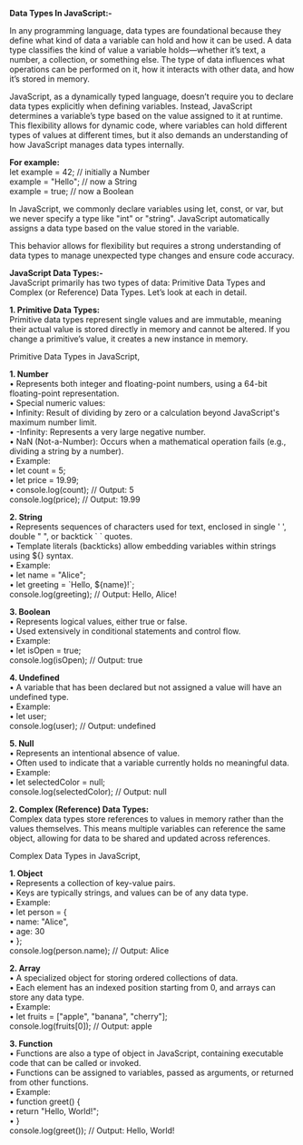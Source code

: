**Data Types In JavaScript:-**

In any programming language, data types are foundational because they define what kind of data a variable can hold and how it can be used. A data type classifies the kind of value a variable holds—whether it’s text, a number, a collection, or something else. The type of data influences what operations can be performed on it, how it interacts with other data, and how it’s stored in memory.

JavaScript, as a dynamically typed language, doesn’t require you to declare data types explicitly when defining variables. Instead, JavaScript determines a variable’s type based on the value assigned to it at runtime.  
This flexibility allows for dynamic code, where variables can hold different types of values at different times, but it also demands an understanding of how JavaScript manages data types internally.

**For example:**  
let example \= 42;       // initially a Number  
example \= "Hello";      // now a String  
example \= true;         // now a Boolean

In JavaScript, we commonly declare variables using let, const, or var, but we never specify a type like "int" or "string". JavaScript automatically assigns a data type based on the value stored in the variable.

 This behavior allows for flexibility but requires a strong understanding of data types to manage unexpected type changes and ensure code accuracy.

**JavaScript Data Types:-**  
JavaScript primarily has two types of data: Primitive Data Types and Complex (or Reference) Data Types. Let’s look at each in detail.

**1\. Primitive Data Types:**  
Primitive data types represent single values and are immutable, meaning their actual value is stored directly in memory and cannot be altered. If you change a primitive’s value, it creates a new instance in memory.

Primitive Data Types in JavaScript,

**1\.	Number**  
•	Represents both integer and floating-point numbers, using a 64-bit floating-point representation.  
•	Special numeric values:  
•	Infinity: Result of dividing by zero or a calculation beyond JavaScript's maximum number limit.  
•	\-Infinity: Represents a very large negative number.  
•	NaN (Not-a-Number): Occurs when a mathematical operation fails (e.g., dividing a string by a number).  
•	Example:  
•	let count \= 5;  
•	let price \= 19.99;  
•	console.log(count); // Output: 5  
console.log(price); // Output: 19.99

**2\.	String**  
•	Represents sequences of characters used for text, enclosed in single ' ', double " ", or backtick \` \` quotes.  
•	Template literals (backticks) allow embedding variables within strings using ${} syntax.  
•	Example:  
•	let name \= "Alice";  
•	let greeting \= \`Hello, ${name}\!\`;  
console.log(greeting); // Output: Hello, Alice\!

**3\.	Boolean**  
•	Represents logical values, either true or false.  
•	Used extensively in conditional statements and control flow.  
•	Example:  
•	let isOpen \= true;  
console.log(isOpen); // Output: true

**4\.	Undefined**  
•	A variable that has been declared but not assigned a value will have an undefined type.  
•	Example:  
•	let user;  
console.log(user); // Output: undefined

**5\.	Null**  
•	Represents an intentional absence of value.  
•	Often used to indicate that a variable currently holds no meaningful data.  
•	Example:  
•	let selectedColor \= null;  
console.log(selectedColor); // Output: null

**2\. Complex (Reference) Data Types:**  
Complex data types store references to values in memory rather than the values themselves. This means multiple variables can reference the same object, allowing for data to be shared and updated across references.

Complex Data Types in JavaScript,

**1\.	Object**  
•	Represents a collection of key-value pairs.  
•	Keys are typically strings, and values can be of any data type.  
•	Example:  
•	let person \= {  
•	    name: "Alice",  
•	    age: 30  
•	};  
console.log(person.name); // Output: Alice

**2\.	Array**  
•	A specialized object for storing ordered collections of data.  
•	Each element has an indexed position starting from 0, and arrays can store any data type.  
•	Example:  
•	let fruits \= \["apple", "banana", "cherry"\];  
console.log(fruits\[0\]); // Output: apple

**3\.	Function**  
•	Functions are also a type of object in JavaScript, containing executable code that can be called or invoked.  
•	Functions can be assigned to variables, passed as arguments, or returned from other functions.  
•	Example:  
•	function greet() {  
•	    return "Hello, World\!";  
•	}  
console.log(greet()); // Output: Hello, World\!